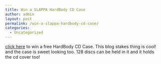 ```yaml
---
title: Win a SLAPPA HardBody CD Case
author: admin
layout: post
permalink: /win-a-slappa-hardbody-cd-case/
categories:
  - Uncategorized
---
```

[click here][1] to win a free HardBody CD Case. This blog stakes thing is cool! and the case is sweet looking too. 128 discs can be held in it and it holds the cd cover too!

 [1]: http://www.blogstakes.com/slappa/